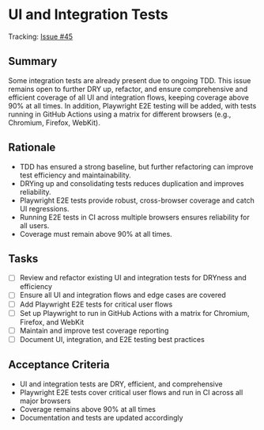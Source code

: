 # UI and Integration Tests

Tracking: [Issue #45](https://github.com/sofatutor/llm-proxy/issues/45)

## Summary
Some integration tests are already present due to ongoing TDD. This issue remains open to further DRY up, refactor, and ensure comprehensive and efficient coverage of all UI and integration flows, keeping coverage above 90% at all times. In addition, Playwright E2E testing will be added, with tests running in GitHub Actions using a matrix for different browsers (e.g., Chromium, Firefox, WebKit).

## Rationale
- TDD has ensured a strong baseline, but further refactoring can improve test efficiency and maintainability.
- DRYing up and consolidating tests reduces duplication and improves reliability.
- Playwright E2E tests provide robust, cross-browser coverage and catch UI regressions.
- Running E2E tests in CI across multiple browsers ensures reliability for all users.
- Coverage must remain above 90% at all times.

## Tasks
- [ ] Review and refactor existing UI and integration tests for DRYness and efficiency
- [ ] Ensure all UI and integration flows and edge cases are covered
- [ ] Add Playwright E2E tests for critical user flows
- [ ] Set up Playwright to run in GitHub Actions with a matrix for Chromium, Firefox, and WebKit
- [ ] Maintain and improve test coverage reporting
- [ ] Document UI, integration, and E2E testing best practices

## Acceptance Criteria
- UI and integration tests are DRY, efficient, and comprehensive
- Playwright E2E tests cover critical user flows and run in CI across all major browsers
- Coverage remains above 90% at all times
- Documentation and tests are updated accordingly 